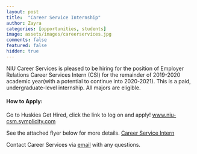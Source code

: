 ```yaml
---
layout: post
title:  "Career Service Internship"
author: Zayra
categories: [opportunities, students]
image: assets/images/careerservices.jpg
comments: false
featured: false
hidden: true
---
```

NIU Career Services is pleased to be hiring for the position of Employer Relations Career Services Intern (CSI) for the remainder of 2019-2020 academic year(with a potential to continue into 2020-2021). This is a paid, undergraduate-level internship. All majors are eligible. 

#### How to Apply:
Go to Huskies Get Hired, click the link to log on and apply! <a href='https://niu-csm.symplicity.com/students/?mode=form&s=jobs&ss=jobs&id=ccaafb2d7f37524455538e1d20430285'>www.niu-csm.symplicity.com</a>

See the attached flyer below for more details.
<a class="nav-link" href="{{ site.baseurl }}/assets/pdf/Career_servicesintern.pdf"><i class="fas fa-info-circle"></i>Career Service Intern </a>

Contact Career Services via <a href="mailto: CareerServices@niu.edu">email</a> with any questions.